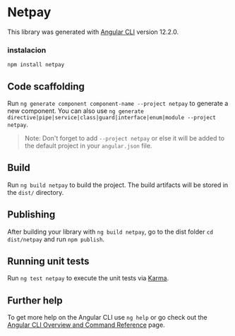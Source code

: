 # Netpay

This library was generated with [Angular CLI](https://github.com/angular/angular-cli) version 12.2.0.

### instalacion 
```npm install netpay```

## Code scaffolding

Run `ng generate component component-name --project netpay` to generate a new component. You can also use `ng generate directive|pipe|service|class|guard|interface|enum|module --project netpay`.
> Note: Don't forget to add `--project netpay` or else it will be added to the default project in your `angular.json` file. 

## Build

Run `ng build netpay` to build the project. The build artifacts will be stored in the `dist/` directory.

## Publishing

After building your library with `ng build netpay`, go to the dist folder `cd dist/netpay` and run `npm publish`.

## Running unit tests

Run `ng test netpay` to execute the unit tests via [Karma](https://karma-runner.github.io).

## Further help

To get more help on the Angular CLI use `ng help` or go check out the [Angular CLI Overview and Command Reference](https://angular.io/cli) page.
